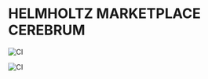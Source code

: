 HELMHOLTZ MARKETPLACE CEREBRUM
===================

![CI](https://github.com/helmholtz-marketplace/helmholtz-cerebrum/workflows/CI/badge.svg)

![CI](workflows/CI/badge.svg)